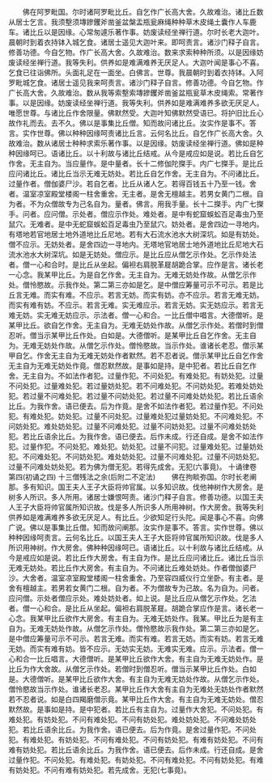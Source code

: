 <!-- { "loadSidebar": true } -->
　　佛在阿罗毗国。尔时诸阿罗毗比丘。自乞作广长高大舍。久故难治。诸比丘数从居士乞言。我须墼须塼鏒钁斧凿釜盆槃盂瓶瓮麻绳种种草木皮绳土囊作人车鹿车。诸比丘以是因缘。心常匆遽乐著作事。妨废读经坐禅行道。尔时长老大迦叶。晨朝时到着衣持钵入城乞食。诸居士遥见大迦叶来。即呵责言。诸沙门释子自言。修善功德。今自乞物。作广长高大舍。久故难治。数来求索种种所须。以是因缘妨废读经坐禅行道。我等失利。供养如是难满难养无厌足人。大迦叶闻是事心不喜。乞食已往诣佛所。头面礼足在一面坐。白佛言。世尊。我晨朝时到着衣持钵。入阿罗毗城乞食。诸居士遥见我来呵责言。诸沙门释子自言。修善功德。今自乞物。作广长高大舍。久故难治。数从我等索墼索塼鏒钁斧凿釜盆瓶瓮草木皮绳索。常著作事。以是因缘。妨废读经坐禅行道。我等失利。供养如是难满难养多欲无厌足人。唯愿世尊。与诸比丘作舍限量。佛默然受。大迦叶知佛默然受语已。将护旧比丘心故作礼而去。去不久。佛以是事集比丘僧。知而故问诸比丘。汝实作是事不。答言。实作世尊。佛以种种因缘呵责诸比丘言。云何名比丘。自乞作广长高大舍。久故难治。数从诸居士种种求索乐著作事。以是因缘。妨废读经坐禅行道。佛如是种种因缘呵已。语诸比丘。以十利故与诸比丘结戒。从今是戒应如是说。若比丘自乞作舍。无主自为。当应量作。是中量者。长十二修伽陀搩手。内广七搩手。是比丘应问诸比丘。诸比丘当示无难无妨处。若比丘自乞作舍。无主自为。不问诸比丘。过量作者。僧伽婆尸沙。若自乞者。比丘从诸人乞。若得百钱五十乃至一钱。舍者。温室凉室殿堂楼阁一柱舍重舍。无主者。是舍无檀越主。若男女黄门二根。自为者。不为众僧故专为己名自为。量者。佛言。用我手量。长十二搩手。内广七搩手。问者。应问僧。示处者。僧应示作处。难处者。是中有蛇窟蜈蚣百足毒虫乃至鼠穴。无难者。是中无蛇窟蜈蚣百足毒虫乃至鼠穴。妨处者。是舍四边一寻地内。有塔地若官地居士地外道地比丘尼地。若有大石流水池水大树深坑。如是有妨处。僧不应示。无妨处者。是舍四边一寻地内。无塔地官地居士地外道地比丘尼地大石流水池水大树深坑。如是无妨处。僧应示。是比丘应从僧乞示作处。乞示作处法者。僧一心和合时。是比丘从坐起。偏袒右肩脱革屣胡跪合掌。应作是言。诸长老一心念。我某甲比丘。为是自乞作舍。无主自为。无难无妨处作故。从僧乞示作处。僧怜愍故。示我作处。第二第三亦如是乞。是中僧应筹量可示不可示。若是比丘言无难。而实有难。不应示。若言无妨。而实有妨。亦不应示。若言无难无妨。而实有难有妨。不应示。若言无难。实无难应示。若言无妨。实无妨应示。若言无难无妨。实无难无妨应示。示法者。僧一心和合。一比丘僧中唱言。大德僧听。是某甲比丘。欲自乞作舍。无主自为。无难无妨处作故。从僧乞示作处。若僧时到僧忍听。僧当示某甲比丘作处。白如是。大德僧听。是某甲比丘自乞作舍。无主自为。无难无妨处作故。从僧乞示作处。僧怜愍故。当示作处。谁诸长老忍。僧示某甲自乞。作舍无主自为无难无妨处作者默然。若不忍者说。僧示某甲比丘自乞作舍无主自为无难无妨处作竟。僧忍默然故。是事如是持。是中犯者。若比丘自乞作舍。无主自为。不如法作者犯。过量作犯。不问处犯。有难处犯。有妨处犯。过量不问处犯。过量难处犯。若过量妨处犯。若不问难处犯。不问妨处犯。若难处妨处犯。若过量不问难处犯。若过量不问妨处犯。若过量不问难处妨处犯。若比丘语余比丘。为我作舍。语已便去。后为作竟。是舍不如法作者犯。若过量作犯。不问处犯。有难处犯。妨处犯。过量不问处犯。过量难处犯过量妨处犯。不问难处犯。不问妨处犯。难处妨处犯。过量不问难处犯。过量不问妨处犯。过量不问难处妨处犯。若比丘语余比丘。为我作舍。语已便去。后作未成。行还自成。是舍不如法作犯。过量作犯。不问处犯。难处犯。妨处犯。过量不问犯。过量难处犯。过量妨处犯。不问难处犯。不问妨处犯。难处妨处犯。过量不问难处犯。过量不问妨处犯。过量不问难处妨处犯。若为佛为僧无犯。若得先成舍。无犯(六事竟)。
十诵律卷第四(初诵之四)
十三僧残法之余(后附二不定法)
　　佛在拘睒弥国。尔时长老阐那。多有知识。国王夫人王子大臣将帅官属。以多知识故。伐他神树作大房舍。是树多人所识。多人所用。诸居士嫌恨呵责。诸沙门释子自言。修善功德。以国王夫人王子大臣将帅官属所知识故。伐是多人所识多人所用神树。作大房舍。我等失利供养如是难满难养多欲无厌足人。有比丘。少欲知足行头陀。闻是事心不喜。向佛广说。佛以是事集比丘僧。知而故问阐那。汝实作是事不。答言。实作世尊。佛以种种因缘呵责言。云何名比丘。以国王夫人王子大臣将帅官属所知识故。伐是多人所识用神树。作大房舍。佛种种因缘呵已。语诸比丘。以十利故与诸比丘结戒。从今是戒应如是说。若比丘作大房舍。有主自为作。是比丘应问诸比丘。诸比丘当示无难无妨处。若比丘作大房舍。有主自为。不问诸比丘难处妨处。作者僧伽婆尸沙。大舍者。温室凉室殿堂楼阁一柱舍重舍。乃至容四威仪行立坐卧。有主者。是舍有檀越主。若男若女黄门二根。自为者。不为僧故专为己故。名为自为。问者。应问僧。示处者僧应示处。难处妨处者。如上说。是比丘应从僧乞示作处。乞法者。僧一心和合。是比丘从坐起。偏袒右肩脱革屣。胡跪合掌应作是言。诸长老一心念。我某甲比丘欲作大房舍。有主自为。无难无妨处作。我某。甲比丘为是有主自为。无难无妨处作故。从僧乞示作处。僧怜愍故示我作处。第二第三亦如是乞。是中僧应筹量可示不可示。若言无难。而实有难。若言无妨。而实有妨。若言无难无妨。而实有难有妨。皆不应示。无妨实无妨。无难实无难。应示。示法者。僧一心和合一比丘唱言。大德僧听。是某甲比丘欲作大舍。有主自为无难无妨处作。是比丘为作大舍故。从僧乞示作处。若僧时到僧忍听。僧当示某甲比丘作处。白如是。大德僧听。是某甲比丘欲作大舍。有主自为无难无妨处作故。从僧乞示作处。僧怜愍故当示作处。谁诸长老忍。某甲比丘作大舍有主自为无难处无妨处作者默然若不忍者说。如是白四羯磨僧示竟。某甲比丘作大舍。有主自为无难无妨处。僧忍默然故。是事如是持。是中犯者。若比丘有主自为。过量作大舍犯。不问处犯。有难处犯。有妨处犯。不问有难处犯。不问有妨处犯。难处妨处犯。不问难处妨处犯。若比丘语余比丘。为我作舍。语已便去。后为作竟。是舍过量作犯。不问处犯。有难处犯。有妨处犯。不问有难处犯。不问有妨处犯。有难有妨处犯。不问有难有妨处犯。若比丘语余比丘。为我作舍。语已便去。后作未成。行还自成。是舍过量作犯。不问处犯。有难处犯。有妨处犯。不问有难处犯。不问有妨处犯。有难有妨处犯。不问有难有妨处犯。若先成舍。无犯(七事竟)。
